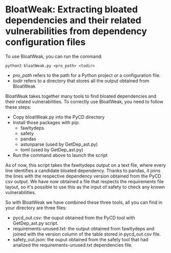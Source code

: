 # BloatWeak: Extracting bloated dependencies and their related vulnerabilities from dependency configuration  files
To use BloatWeak, you can run the command:
```
python3 bloatWeak.py <pro_path> <todir>
```
- *pro_path* refers to the path for a Python project or a configuration file.
- *todir* refers to a directory that stores all the output obtained from BloatWeak

BloatWeak takes together many tools to find bloated dependencies and their related vulnerabilities. To correctly use BloatWeak, you need to follow these steps:

- Copy bloatWeak.py into the PyCD directory
- Install those packages with pip:
	- fawltydeps
	- safety
	- pandas
	- astunparse (used by GetDep_ast.py)
	- toml (used by GetDep_ast.py)
- Run the command above to launch the script

As of now, this script takes the fawltydeps output on a text file, where every line identifies a candidate bloated dependency. Thanks to pandas, it joins the lines with the respective dependency version obtained from the PyCD csv output. We have now obtained a file that respects the requirements file layout, so it's possible to use this as the input of safety to check any known vulnerabilities. 

So with BloatWeak we have combined these three tools, all you can find in your directory are three files:
- pycd_out.csv: the ouput obtained from the PyCD tool with GetDep_ast.py script.
- requirements-unused.txt: the output obtained from fawltydeps and joined with the version column of the table stored in pycd_out.csv file.
- safety_out.json: the ouput obtained from the safety tool that had analized the requirements-unused.txt dependencies file.
